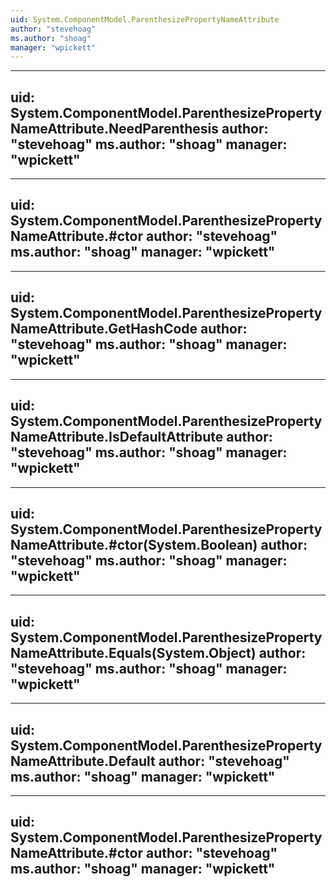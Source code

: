 ```yaml
---
uid: System.ComponentModel.ParenthesizePropertyNameAttribute
author: "stevehoag"
ms.author: "shoag"
manager: "wpickett"
---
```


---
uid: System.ComponentModel.ParenthesizePropertyNameAttribute.NeedParenthesis
author: "stevehoag"
ms.author: "shoag"
manager: "wpickett"
---

---
uid: System.ComponentModel.ParenthesizePropertyNameAttribute.#ctor
author: "stevehoag"
ms.author: "shoag"
manager: "wpickett"
---

---
uid: System.ComponentModel.ParenthesizePropertyNameAttribute.GetHashCode
author: "stevehoag"
ms.author: "shoag"
manager: "wpickett"
---

---
uid: System.ComponentModel.ParenthesizePropertyNameAttribute.IsDefaultAttribute
author: "stevehoag"
ms.author: "shoag"
manager: "wpickett"
---

---
uid: System.ComponentModel.ParenthesizePropertyNameAttribute.#ctor(System.Boolean)
author: "stevehoag"
ms.author: "shoag"
manager: "wpickett"
---

---
uid: System.ComponentModel.ParenthesizePropertyNameAttribute.Equals(System.Object)
author: "stevehoag"
ms.author: "shoag"
manager: "wpickett"
---

---
uid: System.ComponentModel.ParenthesizePropertyNameAttribute.Default
author: "stevehoag"
ms.author: "shoag"
manager: "wpickett"
---

---
uid: System.ComponentModel.ParenthesizePropertyNameAttribute.#ctor
author: "stevehoag"
ms.author: "shoag"
manager: "wpickett"
---
